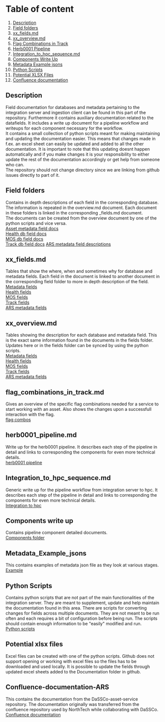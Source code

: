 # Table of content

1. [Description](#description)
2. [Field folders](#field-folders)
3. [xx_fields.md](#xx_fieldsmd)
4. [xx_overview.md](#xx_overviewmd)
5. [Flag Combinations in Track](#flag_combinations_in_trackmd)
6. [Herb0001 Pipeline](#herb0001_pipelinemd)
7. [Integration_to_hpc_sequence.md](#integration_to_hpc_sequencemd)
8. [Components Write Up](#components-write-up)
9. [Metadata Example jsons](#Metadata_example_jsons)
10. [Python Scripts](#python-scripts)
11. [Potential XLSX Files](#potential-xlsx-files)
12. [Confluence documentation](#Confluence_documentation_-_ARS)

## Description  
Field documentation for databases and metadata pertaining to the integration server and ingestion client can be found in this part of the repository. Furthermore it contains auxiliary documentation related to the datafields. It includes a write up document for a pipeline workflow and writeups for each component necessary for the workflow.  
It contains a small collection of python scripts meant for making maintaining and updating the documentation easier. This means that changes made in f.ex. an excel sheet can easily be updated and added to all the other documentation. It is important to note that this updating doesnt happen automatically and if you make changes it is your responsibility to either update the rest of the documentation accordingly or get help from someone who can.  
The repository should not change directory since we are linking from github issues directly to part of it.  

## Field folders  
Contains in depth descriptions of each field in the corresponding database. The information is repeated in the overview.md document. Each document in these folders is linked in the corresponding _fields.md document.  
The documents can be created from the overview document by one of the python scripts and vice versa.   
[Asset metadata field docs](/Documentation/Metadata_field_descriptions/)  
[Health db field docs](/Documentation/Health_field_descriptions/)  
[MOS db field docs](/Documentation/MOS_field_descriptions/)  
[Track db field docs](/Documentation/Track_field_descriptions/)
[ARS metadata field descriptions](/Documentation/ARS_metadata_field_descriptions/)    
[]()  

## xx_fields.md  
Tables that show the where, when and sometimes why for database and metadata fields. Each field in the document is linked to another document in the corresponding field folder to more in depth description of the field.  
[Metadata fields](/Documentation/Metadata_fields.md)  
[Health fields](/Documentation/Health_fields.md)  
[MOS fields](/Documentation/MOS_fields.md)  
[Track fields](/Documentation/Track_fields.md)  
[ARS metadata fields](/Documentation/ARS_metadata_fields.md)  

## xx_overview.md  
Tables showing the description for each database and metadata field. This is the exact same information found in the documents in the fields folder. 
Updates here or in the fields folder can be synced by using the python scripts.  
[Metadata fields](/Documentation/Metadata_overview.md)  
[Health fields](/Documentation/Health_overview.md)  
[MOS fields](/Documentation/MOS_overview.md)  
[Track fields](/Documentation/Track_overview.md)  
[ARS metadata fields](/Documentation/ARS_metadata_overview_15_08_24.md)  

## flag_combinations_in_track.md  
Gives an overview of the specific flag combinations needed for a service to start working with an asset. Also shows the changes upon a successfull interaction with the flag.   
[flag combos](/Documentation/flag%20combinations_in_track.md)

## herb0001_pipeline.md 
Write up for the herb0001 pipeline. It describes each step of the pipeline in detail and links to corresponding the components for even more technical details.   
[herb0001 pipeline](/Documentation/herb0001_pipeline.md)

## Integration_to_hpc_sequence.md
Generic write up for the pipeline workflow from integration server to hpc. It describes each step of the pipeline in detail and links to corresponding the components for even more technical details.  
[Integration to hpc](/Documentation/Integration_to_hpc_sequence.md)


## Components write up  
Contains pipeline component detailed documents.  
[Components folder](/Documentation/Component_write_up/) 

## Metadata_Example_jsons
This contains examples of metadata json file as they look at various stages.  
[Example](/Documentation/Metadata_example_jsons/metadata_example.json)

## Python Scripts  
Contains python scripts that are not part of the main functionalities of the integration server. They are meant to supplement, update and help maintain the documentation found in this area. There are scripts for converting changes for fields across multiple documents. They are not meant to be run often and each requires a bit of configuration before being run.
The scripts should contain enough information to be "easily" modified and run.  
[Python scripts](/Documentation/Python_Scripts/)

## Potential xlsx files  
Excel files can be created with one of the python scripts. Github does not support opening or working with excel files so the files has to be downloaded and used locally. It is possible to update the fields through updated excel sheets added to the Documentation folder in github.  

## Confluence-documentation-ARS  
This contains the documentation from the DaSSCo-asset-service repository. The documentation originally was transferred from the confluence repository used by NorthTech while collaborating with DaSSCo.  
[Confluence documentation](/Documentation/Confluence_documentation_ARS/)
